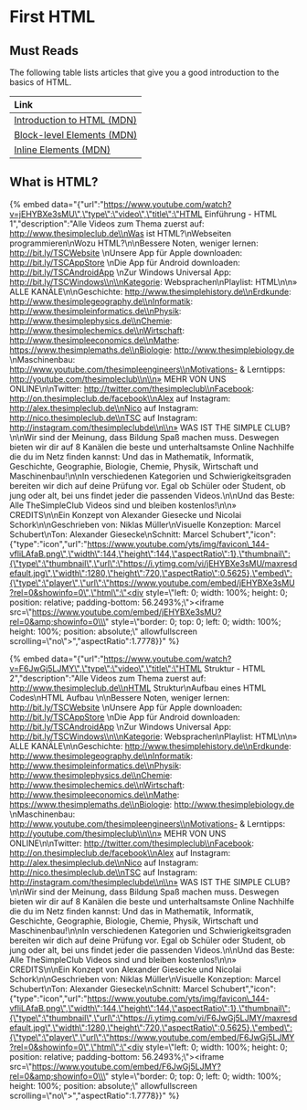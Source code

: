 # First HTML

## Must Reads

The following table lists articles that give you a good introduction to the basics of HTML.

| **Link** |
| :--- |
| [Introduction to HTML \(MDN\)](https://developer.mozilla.org/en-US/docs/Learn/HTML/Introduction_to_HTML) |
| [Block-level Elements \(MDN\)](https://developer.mozilla.org/en-US/docs/Web/HTML/Block-level_elements) |
| [Inline Elements \(MDN\)](https://developer.mozilla.org/en-US/docs/Web/HTML/Inline_elements) |

## What is HTML?

{% embed data="{\"url\":\"https://www.youtube.com/watch?v=jEHYBXe3sMU\",\"type\":\"video\",\"title\":\"HTML Einführung - HTML 1\",\"description\":\"Alle Videos zum Thema zuerst auf: http://www.thesimpleclub.de\\nWas ist HTML?\\nWebseiten programmieren\\nWozu HTML?\\n\\nBessere Noten, weniger lernen: http://bit.ly/TSCWebsite \\nUnsere App für Apple downloaden: http://bit.ly/TSCAppStore \\nDie App für Android downloaden: http://bit.ly/TSCAndroidApp \\nZur Windows Universal App: http://bit.ly/TSCWindows\\n\\nKategorie: Websprachen\\nPlaylist:  HTML\\n\\n» ALLE KANÄLE\\n\\nGeschichte: http://www.thesimplehistory.de\\nErdkunde: http://www.thesimplegeography.de\\nInformatik: http://www.thesimpleinformatics.de\\nPhysik: http://www.thesimplephysics.de\\nChemie: http://www.thesimplechemics.de\\nWirtschaft: http://www.thesimpleeconomics.de\\nMathe: https://www.thesimplemaths.de\\nBiologie: http://www.thesimplebiology.de \\nMaschinenbau: http://www.youtube.com/thesimpleengineers\\nMotivations- & Lerntipps: http://youtube.com/thesimpleclub\\n\\n» MEHR VON UNS ONLINE\\n\\nTwitter: http://twitter.com/thesimpleclub\\nFacebook: http://on.thesimpleclub.de/facebook\\nAlex auf Instagram: http://alex.thesimpleclub.de\\nNico auf Instagram: http://nico.thesimpleclub.de\\nTSC auf Instagram: http://instagram.com/thesimpleclubde\\n\\n» WAS IST THE SIMPLE CLUB?\\n\\nWir sind der Meinung, dass Bildung Spaß machen muss. Deswegen bieten wir dir auf 8 Kanälen die beste und unterhaltsamste Online Nachhilfe die du im Netz finden kannst: Und das in Mathematik, Informatik, Geschichte, Geographie, Biologie, Chemie, Physik, Wirtschaft und Maschinenbau!\\n\\nIn verschiedenen Kategorien und Schwierigkeitsgraden bereiten wir dich auf deine Prüfung vor. Egal ob Schüler oder Student, ob jung oder alt, bei uns findet jeder die passenden Videos.\\n\\nUnd das Beste: Alle TheSimpleClub Videos sind und bleiben kostenlos!\\n\\n» CREDITS\\n\\nEin Konzept von Alexander Giesecke und Nicolai Schork\\n\\nGeschrieben von: Niklas Müller\\nVisuelle Konzeption: Marcel Schubert\\nTon: Alexander Giesecke\\nSchnitt: Marcel Schubert\",\"icon\":{\"type\":\"icon\",\"url\":\"https://www.youtube.com/yts/img/favicon\_144-vfliLAfaB.png\",\"width\":144,\"height\":144,\"aspectRatio\":1},\"thumbnail\":{\"type\":\"thumbnail\",\"url\":\"https://i.ytimg.com/vi/jEHYBXe3sMU/maxresdefault.jpg\",\"width\":1280,\"height\":720,\"aspectRatio\":0.5625},\"embed\":{\"type\":\"player\",\"url\":\"https://www.youtube.com/embed/jEHYBXe3sMU?rel=0&showinfo=0\",\"html\":\"<div style=\\\"left: 0; width: 100%; height: 0; position: relative; padding-bottom: 56.2493%;\\\"><iframe src=\\\"https://www.youtube.com/embed/jEHYBXe3sMU?rel=0&amp;showinfo=0\\\" style=\\\"border: 0; top: 0; left: 0; width: 100%; height: 100%; position: absolute;\\\" allowfullscreen scrolling=\\\"no\\\"></iframe></div>\",\"aspectRatio\":1.7778}}" %}

{% embed data="{\"url\":\"https://www.youtube.com/watch?v=F6JwGj5LJMY\",\"type\":\"video\",\"title\":\"HTML Struktur - HTML 2\",\"description\":\"Alle Videos zum Thema zuerst auf: http://www.thesimpleclub.de\\nHTML Struktur\\nAufbau eines HTML Codes\\nHTML Aufbau \\n\\nBessere Noten, weniger lernen: http://bit.ly/TSCWebsite \\nUnsere App für Apple downloaden: http://bit.ly/TSCAppStore \\nDie App für Android downloaden: http://bit.ly/TSCAndroidApp \\nZur Windows Universal App: http://bit.ly/TSCWindows\\n\\nKategorie: Websprachen\\nPlaylist:  HTML\\n\\n» ALLE KANÄLE\\n\\nGeschichte: http://www.thesimplehistory.de\\nErdkunde: http://www.thesimplegeography.de\\nInformatik: http://www.thesimpleinformatics.de\\nPhysik: http://www.thesimplephysics.de\\nChemie: http://www.thesimplechemics.de\\nWirtschaft: http://www.thesimpleeconomics.de\\nMathe: https://www.thesimplemaths.de\\nBiologie: http://www.thesimplebiology.de \\nMaschinenbau: http://www.youtube.com/thesimpleengineers\\nMotivations- & Lerntipps: http://youtube.com/thesimpleclub\\n\\n» MEHR VON UNS ONLINE\\n\\nTwitter: http://twitter.com/thesimpleclub\\nFacebook: http://on.thesimpleclub.de/facebook\\nAlex auf Instagram: http://alex.thesimpleclub.de\\nNico auf Instagram: http://nico.thesimpleclub.de\\nTSC auf Instagram: http://instagram.com/thesimpleclubde\\n\\n» WAS IST THE SIMPLE CLUB?\\n\\nWir sind der Meinung, dass Bildung Spaß machen muss. Deswegen bieten wir dir auf 8 Kanälen die beste und unterhaltsamste Online Nachhilfe die du im Netz finden kannst: Und das in Mathematik, Informatik, Geschichte, Geographie, Biologie, Chemie, Physik, Wirtschaft und Maschinenbau!\\n\\nIn verschiedenen Kategorien und Schwierigkeitsgraden bereiten wir dich auf deine Prüfung vor. Egal ob Schüler oder Student, ob jung oder alt, bei uns findet jeder die passenden Videos.\\n\\nUnd das Beste: Alle TheSimpleClub Videos sind und bleiben kostenlos!\\n\\n» CREDITS\\n\\nEin Konzept von Alexander Giesecke und Nicolai Schork\\n\\nGeschrieben von: Niklas Müller\\nVisuelle Konzeption: Marcel Schubert\\nTon: Alexander Giesecke\\nSchnitt: Marcel Schubert\",\"icon\":{\"type\":\"icon\",\"url\":\"https://www.youtube.com/yts/img/favicon\_144-vfliLAfaB.png\",\"width\":144,\"height\":144,\"aspectRatio\":1},\"thumbnail\":{\"type\":\"thumbnail\",\"url\":\"https://i.ytimg.com/vi/F6JwGj5LJMY/maxresdefault.jpg\",\"width\":1280,\"height\":720,\"aspectRatio\":0.5625},\"embed\":{\"type\":\"player\",\"url\":\"https://www.youtube.com/embed/F6JwGj5LJMY?rel=0&showinfo=0\",\"html\":\"<div style=\\\"left: 0; width: 100%; height: 0; position: relative; padding-bottom: 56.2493%;\\\"><iframe src=\\\"https://www.youtube.com/embed/F6JwGj5LJMY?rel=0&amp;showinfo=0\\\" style=\\\"border: 0; top: 0; left: 0; width: 100%; height: 100%; position: absolute;\\\" allowfullscreen scrolling=\\\"no\\\"></iframe></div>\",\"aspectRatio\":1.7778}}" %}

